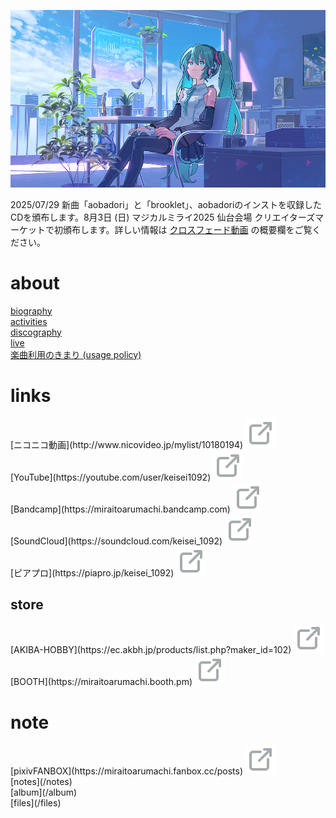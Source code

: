 <p class="cover-image">
  <img src="images/top.png" alt="top" />
</p>

2025/07/29 新曲「aobadori」と「brooklet」、aobadoriのインストを収録したCDを頒布します。8月3日 (日) マジカルミライ2025 仙台会場 クリエイターズマーケットで初頒布します。詳しい情報は [クロスフェード動画](https://www.youtube.com/watch?v=6wdBPaGMnWo) の概要欄をご覧ください。

# about

<span class="top-link">[biography](/biography)</span><br />
<span class="top-link">[activities](/activities)</span><br />
<span class="top-link">[discography](/discography)</span><br />
<span class="top-link">[live](/live)</span><br />
<span class="top-link">[楽曲利用のきまり (usage policy)](/usage_policy)</span>

# links

<span class="top-link">
  [ニコニコ動画](http://www.nicovideo.jp/mylist/10180194)
  <img class="external-link" src="images/external_link.svg" />
</span><br />
<span class="top-link">
  [YouTube](https://youtube.com/user/keisei1092)
  <img class="external-link" src="images/external_link.svg" />
</span><br />
<span class="top-link">
  [Bandcamp](https://miraitoarumachi.bandcamp.com)
  <img class="external-link" src="images/external_link.svg" />
</span><br />
<span class="top-link">
  [SoundCloud](https://soundcloud.com/keisei_1092)
  <img class="external-link" src="images/external_link.svg" />
</span><br />
<span class="top-link">
  [ピアプロ](https://piapro.jp/keisei_1092)
  <img class="external-link" src="images/external_link.svg" />
</span>

## store

<span class="top-link">
  [AKIBA-HOBBY](https://ec.akbh.jp/products/list.php?maker_id=102)
  <img class="external-link" src="images/external_link.svg" />
</span><br />
<span class="top-link">
  [BOOTH](https://miraitoarumachi.booth.pm)
  <img class="external-link" src="images/external_link.svg" />
</span>


# note

<span class="top-link">
  [pixivFANBOX](https://miraitoarumachi.fanbox.cc/posts)
  <img class="external-link" src="images/external_link.svg" />
</span><br />
<span class="top-link">[notes](/notes)</span><br />
<span class="top-link">[album](/album)</span><br />
<span class="top-link">[files](/files)</span><br />
